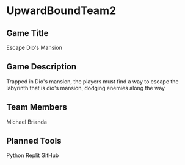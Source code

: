 # UpwardBoundTeam2
## Game Title  
Escape Dio's Mansion
## Game Description
Trapped in Dio's mansion, the players must find a way to escape the labyrinth that is dio's mansion, dodging enemies along the way
## Team Members
Michael Brianda
## Planned Tools
Python Replit GitHub
